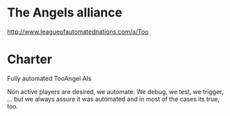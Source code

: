 # The Angels alliance

http://www.leagueofautomatednations.com/a/Too

# Charter

Fully automated TooAngel AIs

Non active players are desired, we automate.
We debug, we test, we trigger, ... but we always assure it was automated and
in most of the cases its true, too.